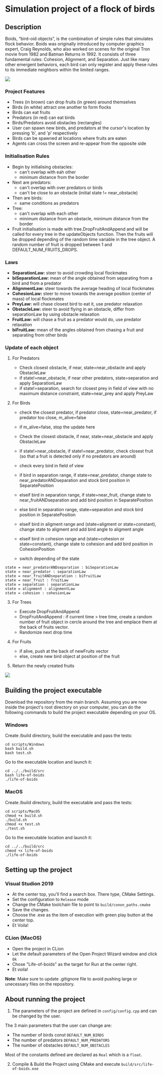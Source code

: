# Simulation project of a flock of birds

## Description

Boids, “bird-oid objects”, is the combination of simple rules that simulates flock behavior. Boids was originally introduced by computer graphics expert, Craig Reynolds, who also worked on scenes for the original Tron movie from 1982 and Batman Returns in 1992. It consists of three fundamental rules: Cohesion, Alignment, and Separation. Just like many other emergent behaviors, each bird can only register and apply these rules to its immediate neighbors within the limited ranges.

![](extras/life-of-boids.gif)

### Project Features
- Trees (in brown) can drop fruits (in green) around themselves
- Birds (in white) attract one another to form flocks
- Birds can eat fruits
- Predators (in red) can eat birds
- Birds/Predators avoid obstacles (rectangles)
- User can spawn new birds, and predators at the cursor's location by pressing 'b', and 'p' respectively
- Birds can be spawned at locations where fruits are eaten
- Agents can cross the screen and re-appear from the opposite side

### Initialisation Rules
- Begin by initialising obstacles:
    - can't overlap with eah other
    - minimum distance from the border
- Next are predators:
    - can't overlap with over predators or birds
    - can't be close to an obstacle (initial state != near_obstacle)
- Then are birds:
    - same conditions as predators
- Tree:
    - can't overlap with each other
    - minimum distance from an obstacle, minimum distance from the border
- Fruit initialisation is made with tree.DropFruitAndAppend and will be called for every tree in the updateObjects function. Then the fruits will be dropped depending of the random time variable in the tree object. A random number of fruit is dropped between 1 and DEFAULT_NUM_FRUITS_DROPS.

### Laws
- **SeparationLaw:** steer to avoid crowding local flockmates
- **biSeparationLaw:** mean of the angle obtained from separating from a bird and from a predator
- **AlignmentLaw:** steer towards the average heading of local flockmates
- **CohesionLaw:** steer to move towards the average position (center of mass) of local flockmates
- **PreyLaw:** will chase closest bird to eat it, use predator relaxation
- **ObstacleLaw:** steer to avoid flying in an obstacle, differ from separationLaw by using obstacle relaxation
- **FruitLaw:** will chase a fruit as a predator would do, use predator relaxation
- **biFruitLaw:** mean of the angles obtained from chasing a fruit and separating from other birds

### Update of each object
1. For Predators

    - Check closest obstacle, if near, state=near_obstacle and apply ObstacleLaw
    - if state!=near_obstacle, if near other predators, state=separation and apply SeparationLaw
    - if state!=separation, search for closest prey in field of view with no maximum distance constraint, state=near_prey and apply PreyLaw

2. For Birds

    - check the closest predator, if predator close, state=near_predator, if predator too close, m_alive=false
    - if m_alive=false, stop the update here

    - Check the closest obstacle, if near, state=near_obstacle and apply ObstacleLaw
    - if state!=near_obstacle, if state!=near_predator, check closest fruit (so that a fruit is detected only if no predators are around)

    - check every bird in field of view

    - if bird in separation range, if state=near_predator, change state to near_predatorANDseparation and stock bird position in SeparatePosition
    - elseif bird in separation range, if state=near_fruit, change state to near_fruitANDseparation and add bird position in SeparatePosition
    - else bird in separation range, state=separation and stock bird position in SeparatePosition

    - elseif bird in aligment range and (state=aligment or state=constant), change state to aligment and add bird angle to aligment angle

    - elseif bird in cohesion range and (state=cohesion or state=constant), change state to cohesion and add bird position in CohesionPosition

    - switch depending of the state
```
state = near_predatorANDseparation : biSeparationLaw
state = near_predator : separationLaw
state = near_fruitANDseparation : biFruitLaw
state = near_fruit : fruitLaw
state = separation : separationLaw
state = alignment : alignmentLaw
state = cohesion : cohesionLaw
```

3. For Trees

    - Execute DropFruitAndAppend
    - DropFruitAndAppend : if current time > tree time, create a random number of fruit object in cercle around the tree and emplace them at the back of fruits vector.
    - Randomize next drop time

4. For Fruits

    - if alive, push at the back of newFruits vector
    - else, create new bird object at position of the fruit

5. Return the newly created fruits

![](extras/rules.png)

 
## Building the project executable

Download the repository from the main branch. Assuming you are now inside the project's root directory on your computer, you can do the following commands to build the project executable depending on your OS.

### Windows
Create /build directory, build the executable and pass the tests:
```
cd scripts/Windows
bash build.sh
bash test.sh
```

Go to the executable location and launch it:
```
cd ../../build/src
bash life-of-boids
./life-of-boids
```

### MacOS
Create /build directory, build the executable and pass the tests:
```
cd scripts/MacOS
chmod +x build.sh
./build.sh
chmod +x test.sh
./test.sh
```

Go to the executable location and launch it:
```
cd ../../build/src
chmod +x life-of-boids
./life-of-boids
```

## Setting up the project

### Visual Studion 2019
- At the center top, you'll find a search box. There type, CMake Settings.
- Set the configuration to `Release` mode
- Change the CMake toolchain file to point to `build/conon_paths.cmake`
- Save the changes.
- Choose the .exe as the item of execution with green play button at the center top.
- Et Voila!

### CLion (MacOS)
- Open the project in CLion
- Let the default parameters of the Open Project Wizard window and click ```Ok```
- Chose "Life-of-boids" as the target for Run at the center right.
- Et voila!


**Note**: Make sure to update .gitignore file to avoid pushing large or unecessary files on the repository.

## About running the project
1. The parameters of the project are defined in ```config/config.cpp``` and can be changed by the user.

The 3 main parameters that the user can change are:
- The number of birds const ```DEFAULT_NUM_BIRDS```
- The number of predators ```DEFAULT_NUM_PREDATORS```
- The number of obstacles ```DEFAULT_NUM_OBSTACLES```

Most of the constants defined are declared as `Real` which is a `float`.

2. Compile & Build the Project using CMake and execute `build/src/life-of-boids.exe` 
